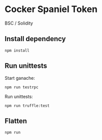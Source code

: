 # Cocker Spaniel Token

BSC / Solidity

## Install dependency

```shell script
npm install
```

## Run unittests

Start ganache:
```shell script
npm run testrpc
```

Run unittests:
```shell script
npm run truffle:test
```

## Flatten

```shell script
npm run 
